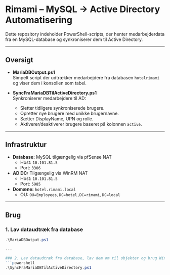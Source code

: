 # Rimami – MySQL → Active Directory Automatisering

Dette repository indeholder PowerShell-scripts, der henter medarbejderdata fra en MySQL-database og synkroniserer dem til Active Directory.

---

## Oversigt

- **MariaDBOutput.ps1**  
  Simpelt script der udtrækker medarbejdere fra databasen `hotelrimami` og viser dem i konsollen som tabel.

- **SyncFraMariaDBTilActiveDirectory.ps1**  
  Synkroniserer medarbejdere til AD:  
  - Sletter tidligere synkroniserede brugere.  
  - Opretter nye brugere med unikke brugernavne.  
  - Sætter DisplayName, UPN og rolle.  
  - Aktiverer/deaktiverer brugere baseret på kolonnen `active`.  

---

## Infrastruktur

- **Database:** MySQL tilgængelig via pfSense NAT  
  - Host: `10.101.81.5`  
  - Port: `3306`  
- **AD DC:** Tilgængelig via WinRM NAT  
  - Host: `10.101.81.5`  
  - Port: `5985`  
- **Domæne:** `hotel.rimami.local`  
  - OU: `OU=Employees,DC=hotel,DC=rimami,DC=local`

---

## Brug

### 1. Lav dataudtræk fra database
```powershell
.\MariaDBOutput.ps1

---

### 2. Lav dataudtræk fra database, lav dem om til objekter og brug WinRM til at ligge objekterne ind i Active Directory
```powershell
.\SyncFraMariaDBTilActiveDirectory.ps1


